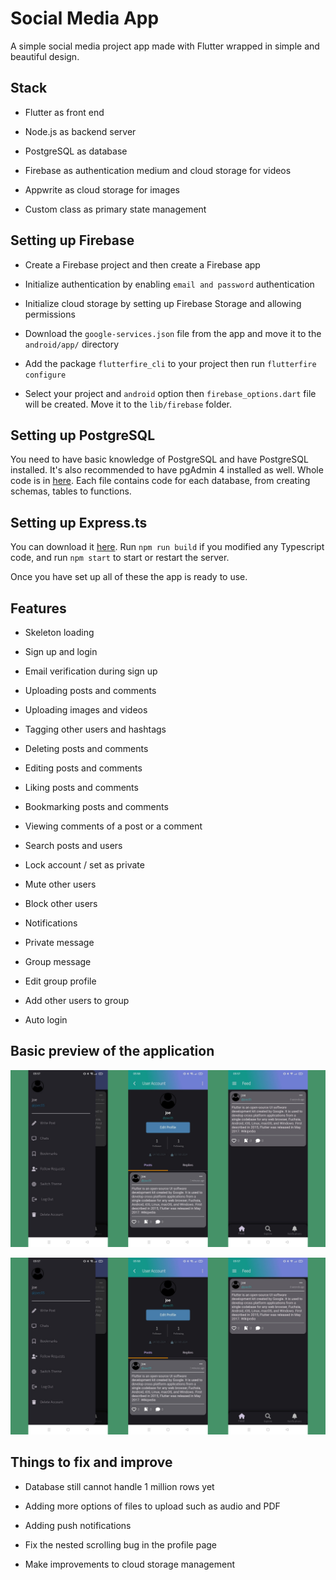 # Social Media App

A simple social media project app made with Flutter wrapped in simple and beautiful design. 

## Stack

* Flutter as front end

* Node.js as backend server

* PostgreSQL as database

* Firebase as authentication medium and cloud storage for videos

* Appwrite as cloud storage for images

* Custom class as primary state management

## Setting up Firebase

* Create a Firebase project and then create a Firebase app

* Initialize authentication by enabling `email and password` authentication

* Initialize cloud storage by setting up Firebase Storage and allowing permissions

* Download the `google-services.json` file from the app and move it to the `android/app/` directory

* Add the package `flutterfire_cli` to your project then run `flutterfire configure`

* Select your project and `android` option then `firebase_options.dart` file will be created. Move it to the `lib/firebase` folder.

## Setting up PostgreSQL

You need to have basic knowledge of PostgreSQL and have PostgreSQL installed. It's also recommended to have pgAdmin 4 installed as well. Whole code is in [here](https://github.com/joec05/social-media-app-pgsql). Each file contains code for each database, from creating schemas, tables to functions.

## Setting up Express.ts

You can download it [here](https://github.com/joec05/social-media-app-expressjs-server). Run `npm run build` if you modified any Typescript code, and run `npm start` to start or restart the server. 

Once you have set up all of these the app is ready to use. 

## Features

* Skeleton loading

* Sign up and login

* Email verification during sign up

* Uploading posts and comments

* Uploading images and videos

* Tagging other users and hashtags

* Deleting posts and comments

* Editing posts and comments

* Liking posts and comments

* Bookmarking posts and comments

* Viewing comments of a post or a comment

* Search posts and users

* Lock account / set as private

* Mute other users

* Block other users

* Notifications

* Private message

* Group message

* Edit group profile

* Add other users to group

* Auto login

## Basic preview of the application

![Social media app preview](https://github.com/joec05/files/blob/main/social_media_app/demo_1.png?raw=true "Social media app preview 1")

![Social media app preview](https://github.com/joec05/files/blob/main/social_media_app/demo_1.png?raw=true "Social media app preview 2")

## Things to fix and improve

* Database still cannot handle 1 million rows yet

* Adding more options of files to upload such as audio and PDF

* Adding push notifications

* Fix the nested scrolling bug in the profile page 

* Make improvements to cloud storage management